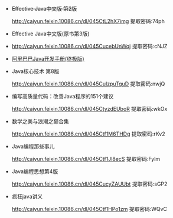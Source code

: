 - ~~Effective Java中文版 第2版~~

  http://caiyun.feixin.10086.cn/dl/045CtL2hX7img  提取密码:74ph

- Effective Java中文版(原书第3版)

- http://caiyun.feixin.10086.cn/dl/045CucebUnWqj  提取密码:cNJZ

- [阿里巴巴Java开发手册(终极版)](http://img.zongqilive.cn/%E9%98%BF%E9%87%8C%E5%B7%B4%E5%B7%B4Java%E5%BC%80%E5%8F%91%E6%89%8B%E5%86%8C%28%E7%BB%88%E6%9E%81%E7%89%88%29.pdf)

- Java核心技术 第8版

  http://caiyun.feixin.10086.cn/dl/045CuIzpuTguD  提取密码:nwjQ

- 编写高质量代码：改善Java程序的151个建议

  http://caiyun.feixin.10086.cn/dl/045CtyzdEUboR  提取密码:wkOx

- 数学之美与浪潮之巅合集

  http://caiyun.feixin.10086.cn/dl/045Ctf1M6THDg  提取密码:rKv2

- Java编程那些事儿

  http://caiyun.feixin.10086.cn/dl/045Ctf1Jl8ecS  提取密码:Fylm

- Java编程思想第4版

  http://caiyun.feixin.10086.cn/dl/045CucyZAUUbt  提取密码:sGP2

- 疯狂java讲义

  http://caiyun.feixin.10086.cn/dl/045Ctf1HPo1zm  提取密码:WQvC